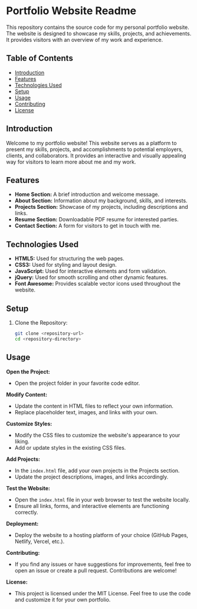 # Portfolio Website Readme

This repository contains the source code for my personal portfolio website. The website is designed to showcase my skills, projects, and achievements. It provides visitors with an overview of my work and experience.

## Table of Contents
- [Introduction](#introduction)
- [Features](#features)
- [Technologies Used](#technologies-used)
- [Setup](#setup)
- [Usage](#usage)
- [Contributing](#contributing)
- [License](#license)

## Introduction

Welcome to my portfolio website! This website serves as a platform to present my skills, projects, and accomplishments to potential employers, clients, and collaborators. It provides an interactive and visually appealing way for visitors to learn more about me and my work.

## Features

- **Home Section:** A brief introduction and welcome message.
- **About Section:** Information about my background, skills, and interests.
- **Projects Section:** Showcase of my projects, including descriptions and links.
- **Resume Section:** Downloadable PDF resume for interested parties.
- **Contact Section:** A form for visitors to get in touch with me.

## Technologies Used

- **HTML5:** Used for structuring the web pages.
- **CSS3:** Used for styling and layout design.
- **JavaScript:** Used for interactive elements and form validation.
- **jQuery:** Used for smooth scrolling and other dynamic features.
- **Font Awesome:** Provides scalable vector icons used throughout the website.

## Setup

1. Clone the Repository:
   ```bash
   git clone <repository-url>
   cd <repository-directory>
   
## Usage

**Open the Project:**
- Open the project folder in your favorite code editor.

**Modify Content:**
- Update the content in HTML files to reflect your own information.
- Replace placeholder text, images, and links with your own.

**Customize Styles:**
- Modify the CSS files to customize the website's appearance to your liking.
- Add or update styles in the existing CSS files.

**Add Projects:**
- In the `index.html` file, add your own projects in the Projects section.
- Update the project descriptions, images, and links accordingly.

**Test the Website:**
- Open the `index.html` file in your web browser to test the website locally.
- Ensure all links, forms, and interactive elements are functioning correctly.

**Deployment:**
- Deploy the website to a hosting platform of your choice (GitHub Pages, Netlify, Vercel, etc.).

**Contributing:**
- If you find any issues or have suggestions for improvements, feel free to open an issue or create a pull request. Contributions are welcome!

**License:**
- This project is licensed under the MIT License. Feel free to use the code and customize it for your own portfolio.

